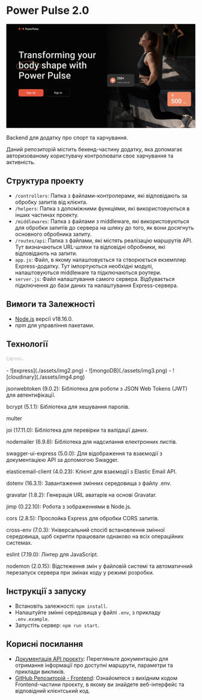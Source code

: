 # Power Pulse 2.0

![Web-site main page](./assets/img1.png)

Backend для додатку про спорт та харчування.

Даний репозиторій містить бекенд-частину додатку, яка допомагає авторизованому
користувачу контролювати своє харчування та активність.

## Структура проекту

- `/controllers`: Папка з файлами-контролерами, які відповідають за обробку
  запитів від клієнта.
- `/helpers`: Папка з допоміжними функціями, які використовуються в інших
  частинах проекту.
- `/middlewares`: Папка з файлами з middleware, які використовуються для
  обробки запитів до сервера на шляху до того, як вони досягнуть основного
  обробника запиту.
- `/routes/api`: Папка з файлами, які містять реалізацію маршрутів API. Тут
  визначаються URL-шляхи та відповідні обробники, які відповідають на запити.
- `app.js`: Файл, в якому налаштовується та створюється екземпляр
  Express-додатку. Тут імпортуються необхідні модулі, налаштовуються
  middleware та підключаються роутери.
- `server.js`: Файл налаштування самого сервера. Відбувається підключення до
  бази даних та налаштування Express-сервера.

## Вимоги та Залежності

- [Node.js](https://nodejs.org/en/) версії v18.16.0.
- npm для управління пакетами.

## Технології

<p >
  <img width="50" src="./assets/img2.png">
</p>
- ![express](./assets/img2.png)
- ![mongoDB](./assets/img3.png)
- ![cloudinary](./assets/img4.png)

jsonwebtoken (9.0.2): Бібліотека для роботи з JSON Web Tokens (JWT) для автентифікації.

bcrypt (5.1.1): Бібліотека для хешування паролів.

multer

joi (17.11.0): Бібліотека для перевірки та валідації даних.

nodemailer (6.9.8): Бібліотека для надсилання електронних листів.

swagger-ui-express (5.0.0): Для відображення та взаємодії з документацією API за допомогою Swagger.

elasticemail-client (4.0.23): Клієнт для взаємодії з Elastic Email API.

dotenv (16.3.1): Завантаження змінних середовища з файлу .env.

gravatar (1.8.2): Генерація URL аватарів на основі Gravatar.

jimp (0.22.10): Робота з зображеннями в Node.js.

cors (2.8.5): Прослойка Express для обробки CORS запитів.

cross-env (7.0.3): Універсальний спосіб встановлення змінної середовища, щоб скрипти працювали однаково на всіх операційних системах.

eslint (7.19.0): Лінтер для JavaScript.

nodemon (2.0.15): Відстеження змін у файловій системі та автоматичний перезапуск сервера при змінах коду у режимі розробки.

## Інструкції з запуску

- Встановіть залежності: `npm install`.
- Налаштуйте змінні середовища у файлі `.env`, з прикладу `.env.example`.
- Запустіть сервер: `npm run start`.

## Корисні посилання

- [Документація API проєкту](https://power-4vwy.onrender.com/api/v1/api-docs/):
  Перегляньте документацію для отримання інформації про доступні маршрути, параметри та приклади викликів.
- [GitHub Репозиторій - Frontend](https://github.com/SaltyUA/power-pulse-fs):
  Ознайомтеся з вихідним кодом Frontend-частини проєкту, в якому ви знайдете веб-інтерфейс та відповідний клієнтський код.
